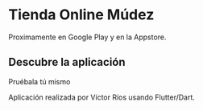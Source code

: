 # Tienda Online Múdez

Proximamente en Google Play y en la Appstore.

## Descubre la aplicación

Pruébala tú mismo

Aplicación realizada por Víctor Ríos usando Flutter/Dart.
